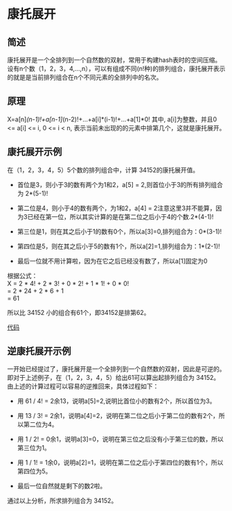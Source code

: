# 康托展开

## 简述

康托展开是一个全排列到一个自然数的双射，常用于构建hash表时的空间压缩。设有n个数（1，2，3，4,…,n），可以有组成不同(n!种)的排列组合，康托展开表示的就是是当前排列组合在n个不同元素的全排列中的名次。

## 原理

X=a[n]*(n-1)!+a[n-1]*(n-2)!+...+a[i]*(i-1)!+...+a[1]*0! 
其中, a[i]为整数，并且0 <= a[i] <= i, 0 <= i < n, 表示当前未出现的的元素中排第几个，这就是康托展开。

## 康托展开示例

在（1，2，3，4，5）5个数的排列组合中，计算 34152的康托展开值。

* 首位是3，则小于3的数有两个为1和2，a[5] = 2,则首位小于3的所有排列组合为 2*(5-1)!

* 第二位是4，则小于4的数有两个，为1和2，a[4] = 2注意这里3并不能算，因为3已经在第一位，所以其实计算的是在第二位之后小于4的个数.2*(4-1)!

* 第三位是1，则在其之后小于1的数有0个，所以a[3]=0,排列组合为：0*(3-1)!

* 第四位是5，则在其之后小于5的数有1个，所以a[2]=1,排列组合为：1*(2-1)!

* 最后一位就不用计算啦，因为在它之后已经没有数了，所以a[1]固定为0

根据公式：    
X = 2 * 4! + 2 * 3! + 0 * 2! + 1 * 1! + 0 * 0!    
= 2 * 24 + 2 * 6 + 1    
= 61 

所以比 34152 小的组合有61个，即34152是排第62。

[代码](https://github.com/Choven-Meng/Algorithms/blob/master/Cantor%20expansion/Cantor.py)

## 逆康托展开示例

一开始已经提过了，康托展开是一个全排列到一个自然数的双射，因此是可逆的。即对于上述例子，在（1，2，3，4，5）给出61可以算出起排列组合为 34152。由上述的计算过程可以容易的逆推回来，具体过程如下：

* 用 61 / 4! = 2余13，说明a[5]=2,说明比首位小的数有2个，所以首位为3。

* 用 13 / 3! = 2余1，说明a[4]=2，说明在第二位之后小于第二位的数有2个，所以第二位为4。

* 用 1 / 2! = 0余1，说明a[3]=0，说明在第三位之后没有小于第三位的数，所以第三位为1。

* 用 1 / 1! = 1余0，说明a[2]=1，说明在第二位之后小于第四位的数有1个，所以第四位为5。

* 最后一位自然就是剩下的数2啦。

通过以上分析，所求排列组合为 34152。
